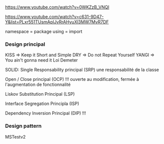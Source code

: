 
https://www.youtube.com/watch?v=0WKZzB_VNQI

https://www.youtube.com/watch?v=c631-9D47-Y&list=PLxr551TUsmAplJvRrAHyuXl3MW7MvR7DF

namespace = package
using = import


### Design principal

KISS => Keep it Short and Simple
DRY => Do not Repeat Yourself
YANGI => You ain't gonna need it
Loi Demeter

SOLID:
Single Responsability principal (SRP)
	une responsabilité de la classe

Open / Close principal (OCP) !!!
	ouverte au modification, fermée à l'augmentation de fonctionnalité

Liskov Substitution Principal (LSP)

Interface Segregation Principla (ISP)
	
Dependency Inversion Principal (DIP) !!!


### Design pattern

MSTestv2
